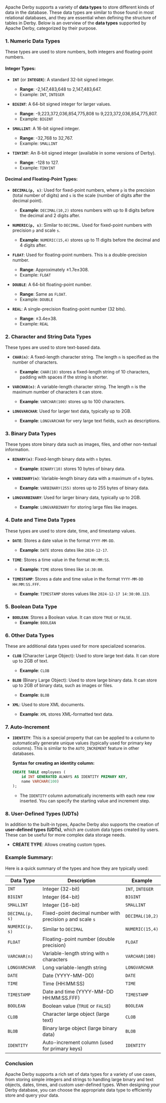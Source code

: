 Apache Derby supports a variety of **data types** to store different kinds of data in the database. These data types are similar to those found in most relational databases, and they are essential when defining the structure of tables in Derby. Below is an overview of the **data types** supported by Apache Derby, categorized by their purpose.

### 1. **Numeric Data Types**
These types are used to store numbers, both integers and floating-point numbers.

#### Integer Types:
- **`INT`** (or **`INTEGER`**): A standard 32-bit signed integer.
  - **Range**: -2,147,483,648 to 2,147,483,647.
  - Example: `INT`, `INTEGER`
  
- **`BIGINT`**: A 64-bit signed integer for larger values.
  - **Range**: -9,223,372,036,854,775,808 to 9,223,372,036,854,775,807.
  - Example: `BIGINT`
  
- **`SMALLINT`**: A 16-bit signed integer.
  - **Range**: -32,768 to 32,767.
  - Example: `SMALLINT`
  
- **`TINYINT`**: An 8-bit signed integer (available in some versions of Derby).
  - **Range**: -128 to 127.
  - Example: `TINYINT`

#### Decimal and Floating-Point Types:
- **`DECIMAL(p, s)`**: Used for fixed-point numbers, where `p` is the precision (total number of digits) and `s` is the scale (number of digits after the decimal point).
  - **Example**: `DECIMAL(10,2)` stores numbers with up to 8 digits before the decimal and 2 digits after.

- **`NUMERIC(p, s)`**: Similar to `DECIMAL`. Used for fixed-point numbers with precision `p` and scale `s`.
  - **Example**: `NUMERIC(15,4)` stores up to 11 digits before the decimal and 4 digits after.

- **`FLOAT`**: Used for floating-point numbers. This is a double-precision number.
  - **Range**: Approximately ±1.7e±308.
  - Example: `FLOAT`
  
- **`DOUBLE`**: A 64-bit floating-point number.
  - **Range**: Same as `FLOAT`.
  - Example: `DOUBLE`

- **`REAL`**: A single-precision floating-point number (32 bits).
  - **Range**: ±3.4e±38.
  - Example: `REAL`

### 2. **Character and String Data Types**
These types are used to store text-based data.

- **`CHAR(n)`**: A fixed-length character string. The length `n` is specified as the number of characters.
  - **Example**: `CHAR(10)` stores a fixed-length string of 10 characters, padding with spaces if the string is shorter.

- **`VARCHAR(n)`**: A variable-length character string. The length `n` is the maximum number of characters it can store.
  - **Example**: `VARCHAR(100)` stores up to 100 characters.

- **`LONGVARCHAR`**: Used for larger text data, typically up to 2GB.
  - **Example**: `LONGVARCHAR` for very large text fields, such as descriptions.

### 3. **Binary Data Types**
These types store binary data such as images, files, and other non-textual information.

- **`BINARY(n)`**: Fixed-length binary data with `n` bytes.
  - **Example**: `BINARY(10)` stores 10 bytes of binary data.

- **`VARBINARY(n)`**: Variable-length binary data with a maximum of `n` bytes.
  - **Example**: `VARBINARY(255)` stores up to 255 bytes of binary data.

- **`LONGVARBINARY`**: Used for larger binary data, typically up to 2GB.
  - **Example**: `LONGVARBINARY` for storing large files like images.

### 4. **Date and Time Data Types**
These types are used to store date, time, and timestamp values.

- **`DATE`**: Stores a date value in the format `YYYY-MM-DD`.
  - **Example**: `DATE` stores dates like `2024-12-17`.

- **`TIME`**: Stores a time value in the format `HH:MM:SS`.
  - **Example**: `TIME` stores times like `14:30:00`.

- **`TIMESTAMP`**: Stores a date and time value in the format `YYYY-MM-DD HH:MM:SS.FFF`.
  - **Example**: `TIMESTAMP` stores values like `2024-12-17 14:30:00.123`.

### 5. **Boolean Data Type**
- **`BOOLEAN`**: Stores a Boolean value. It can store `TRUE` or `FALSE`.
  - **Example**: `BOOLEAN`

### 6. **Other Data Types**
These are additional data types used for more specialized scenarios.

- **`CLOB`** (Character Large Object): Used to store large text data. It can store up to 2GB of text.
  - **Example**: `CLOB`

- **`BLOB`** (Binary Large Object): Used to store large binary data. It can store up to 2GB of binary data, such as images or files.
  - **Example**: `BLOB`

- **`XML`**: Used to store XML documents.
  - **Example**: `XML` stores XML-formatted text data.

### 7. **Auto-Increment**
- **`IDENTITY`**: This is a special property that can be applied to a column to automatically generate unique values (typically used for primary key columns). This is similar to the `AUTO_INCREMENT` feature in other databases.
  
  **Syntax for creating an identity column:**
  ```sql
  CREATE TABLE employees (
      id INT GENERATED ALWAYS AS IDENTITY PRIMARY KEY,
      name VARCHAR(100)
  );
  ```

  - The `IDENTITY` column automatically increments with each new row inserted. You can specify the starting value and increment step.

### 8. **User-Defined Types (UDTs)**
In addition to the built-in types, Apache Derby also supports the creation of **user-defined types (UDTs)**, which are custom data types created by users. These can be useful for more complex data storage needs.

- **CREATE TYPE**: Allows creating custom types.

### Example Summary:

Here is a quick summary of the types and how they are typically used:

| Data Type        | Description                                              | Example                                    |
|------------------|----------------------------------------------------------|--------------------------------------------|
| `INT`            | Integer (32-bit)                                          | `INT`, `INTEGER`                           |
| `BIGINT`         | Integer (64-bit)                                          | `BIGINT`                                   |
| `SMALLINT`       | Integer (16-bit)                                          | `SMALLINT`                                 |
| `DECIMAL(p, s)`  | Fixed-point decimal number with precision `p` and scale `s` | `DECIMAL(10,2)`                           |
| `NUMERIC(p, s)`  | Similar to `DECIMAL`                                      | `NUMERIC(15,4)`                           |
| `FLOAT`          | Floating-point number (double precision)                  | `FLOAT`                                    |
| `VARCHAR(n)`     | Variable-length string with `n` characters                | `VARCHAR(100)`                             |
| `LONGVARCHAR`    | Long variable-length string                               | `LONGVARCHAR`                              |
| `DATE`           | Date (YYYY-MM-DD)                                         | `DATE`                                     |
| `TIME`           | Time (HH:MM:SS)                                           | `TIME`                                     |
| `TIMESTAMP`      | Date and time (YYYY-MM-DD HH:MM:SS.FFF)                   | `TIMESTAMP`                                |
| `BOOLEAN`        | Boolean value (`TRUE` or `FALSE`)                         | `BOOLEAN`                                  |
| `CLOB`           | Character large object (large text)                       | `CLOB`                                     |
| `BLOB`           | Binary large object (large binary data)                   | `BLOB`                                     |
| `IDENTITY`       | Auto-increment column (used for primary keys)             | `IDENTITY`                                 |

### Conclusion
Apache Derby supports a rich set of data types for a variety of use cases, from storing simple integers and strings to handling large binary and text objects, dates, times, and custom user-defined types. When designing your Derby database, you can choose the appropriate data type to efficiently store and query your data.
